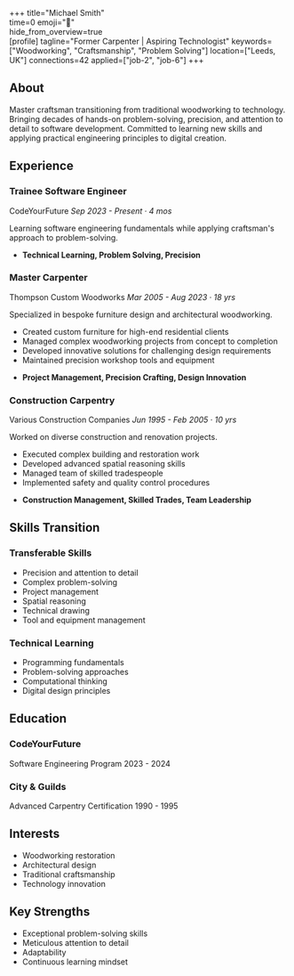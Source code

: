 +++ 
title="Michael Smith"  
time=0 
emoji="👤"  
hide_from_overview=true  
[profile] 
tagline="Former Carpenter | Aspiring Technologist" 
keywords=["Woodworking", "Craftsmanship", "Problem Solving"] 
location=["Leeds, UK"] 
connections=42 
applied=["job-2", "job-6"] 
+++

## About

Master craftsman transitioning from traditional woodworking to technology. Bringing decades of hands-on problem-solving, precision, and attention to detail to software development. Committed to learning new skills and applying practical engineering principles to digital creation.

## Experience

### Trainee Software Engineer

CodeYourFuture
_Sep 2023 - Present · 4 mos_

Learning software engineering fundamentals while applying craftsman's approach to problem-solving.

- **Technical Learning, Problem Solving, Precision**

### Master Carpenter

Thompson Custom Woodworks
_Mar 2005 - Aug 2023 · 18 yrs_

Specialized in bespoke furniture design and architectural woodworking.

- Created custom furniture for high-end residential clients
- Managed complex woodworking projects from concept to completion
- Developed innovative solutions for challenging design requirements
- Maintained precision workshop tools and equipment

* **Project Management, Precision Crafting, Design Innovation**

### Construction Carpentry

Various Construction Companies
_Jun 1995 - Feb 2005 · 10 yrs_

Worked on diverse construction and renovation projects.

- Executed complex building and restoration work
- Developed advanced spatial reasoning skills
- Managed team of skilled tradespeople
- Implemented safety and quality control procedures

* **Construction Management, Skilled Trades, Team Leadership**

## Skills Transition

### Transferable Skills

- Precision and attention to detail
- Complex problem-solving
- Project management
- Spatial reasoning
- Technical drawing
- Tool and equipment management

### Technical Learning

- Programming fundamentals
- Problem-solving approaches
- Computational thinking
- Digital design principles

## Education

### CodeYourFuture

Software Engineering Program
2023 - 2024

### City & Guilds

Advanced Carpentry Certification
1990 - 1995

## Interests

- Woodworking restoration
- Architectural design
- Traditional craftsmanship
- Technology innovation

## Key Strengths

- Exceptional problem-solving skills
- Meticulous attention to detail
- Adaptability
- Continuous learning mindset
